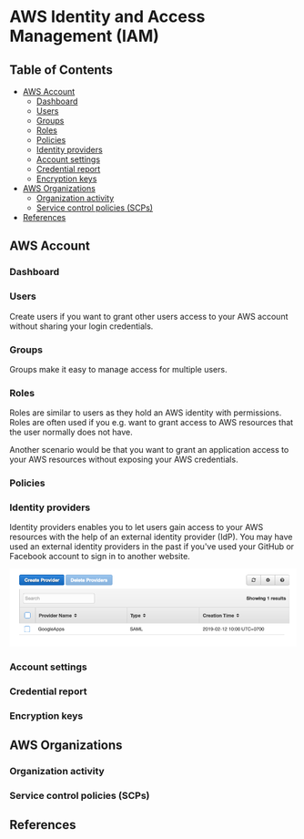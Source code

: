 # AWS Identity and Access Management (IAM)


## Table of Contents
<!-- START doctoc generated TOC please keep comment here to allow auto update -->
<!-- DON'T EDIT THIS SECTION, INSTEAD RE-RUN doctoc TO UPDATE -->


- [AWS Account](#aws-account)
  - [Dashboard](#dashboard)
  - [Users](#users)
  - [Groups](#groups)
  - [Roles](#roles)
  - [Policies](#policies)
  - [Identity providers](#identity-providers)
  - [Account settings](#account-settings)
  - [Credential report](#credential-report)
  - [Encryption keys](#encryption-keys)
- [AWS Organizations](#aws-organizations)
  - [Organization activity](#organization-activity)
  - [Service control policies (SCPs)](#service-control-policies-scps)
- [References](#references)

<!-- END doctoc generated TOC please keep comment here to allow auto update -->


## AWS Account

### Dashboard

### Users

Create users if you want to grant other users access to your AWS account without sharing your login credentials.

### Groups

Groups make it easy to manage access for multiple users.

### Roles

Roles are similar to users as they hold an AWS identity with permissions.
Roles are often used if you e.g. want to grant access to AWS resources that the user normally does not have.

Another scenario would be that you want to grant an application access to your AWS resources without exposing your AWS credentials.

### Policies

### Identity providers

Identity providers enables you to let users gain access to your AWS resources with the help of an external identity provider (IdP).
You may have used an external identity providers in the past if you've used your GitHub or Facebook account to sign in to another website.

<div align="center"><img src="assets/identity-providers.png" width="750"></div>

### Account settings

### Credential report

### Encryption keys


## AWS Organizations

### Organization activity

### Service control policies (SCPs)


## References
